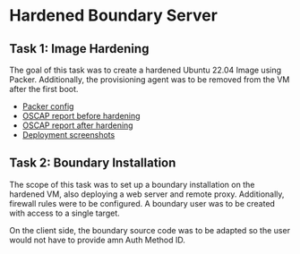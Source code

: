 # Hardened Boundary Server

## Task 1: Image Hardening

The goal of this task was to create a hardened Ubuntu 22.04 Image using Packer.
Additionally, the provisioning agent was to be removed from the VM after the first boot.

- [Packer config](./docs/packerconfig.pkr.hcl)
- [OSCAP report before hardening](./reports/reportbefore.html)
- [OSCAP report after hardening](./reports/reportafter.html)
- [Deployment screenshots](./docs/ImageDeployment.pdf)

## Task 2: Boundary Installation

The scope of this task was to set up a boundary installation on the hardened VM, also deploying a web server and remote proxy.
Additionally, firewall rules were to be configured. A boundary user was to be created with access to a single target.

On the client side, the boundary source code was to be adapted so the user would not have to provide amn Auth Method ID.





